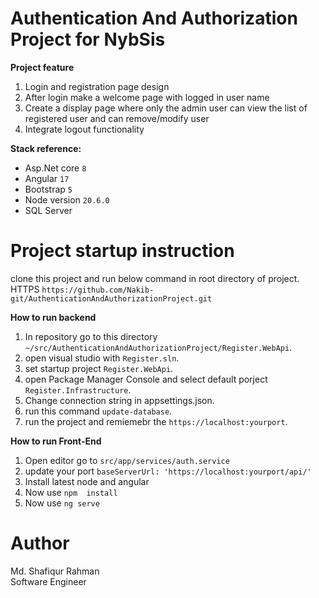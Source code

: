 # Authentication And Authorization Project for NybSis 

**Project feature**
1. Login and registration page design
2. After login make a welcome page with logged in user name
3. Create a display page where only the admin user can view the list of registered user and can remove/modify user
4. Integrate logout functionality

   
**Stack reference:**

- Asp.Net core `8`
- Angular `17`
- Bootstrap `5`
- Node version `20.6.0`
- SQL Server

# Project startup instruction
clone this project and run below command in root directory of project. <br/>
HTTPS `https://github.com/Nakib-git/AuthenticationAndAuthorizationProject.git`

**How to run backend**

1. In repository go to this directory `~/src/AuthenticationAndAuthorizationProject/Register.WebApi`.
2. open visual studio with `Register.sln`.
3. set startup project `Register.WebApi`.
4. open Package Manager Console and select default porject `Register.Infrastructure`.
5. Change connection string in appsettings.json.
6. run this command `update-database`.
7. run the project and remiemebr the `https://localhost:yourport`.

**How to run Front-End**

1. Open editor go to `src/app/services/auth.service`
2. update your port `baseServerUrl: 'https://localhost:yourport/api/'`
3. Install latest node and angular
4. Now use `npm  install`
5. Now use `ng serve`

# Author

Md. Shafiqur Rahman <br/>
Software Engineer


